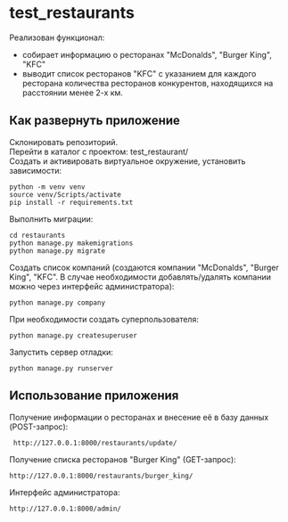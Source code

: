 # test_restaurants
Реализован функционал:  
- собирает информацию о ресторанах "McDonalds", "Burger King", "KFC"
- выводит список ресторанов "KFC" с указанием для каждого ресторана количества ресторанов конкурентов, находящихся на расстоянии менее 2-х км.

## Как развернуть приложение
Склонировать репозиторий.  
Перейти в каталог с проектом: test_restaurant/  
Создать и активировать виртуальное окружение, установить зависимости:
```
python -m venv venv
source venv/Scripts/activate
pip install -r requirements.txt
```
Выполнить миграции:  
```
cd restaurants
python manage.py makemigrations
python manage.py migrate
```
Создать список компаний (создаются компании "McDonalds", "Burger King", "KFC". В случае необходимости добавлять/удалять компании можно через интерфейс администратора):
```
python manage.py company
```
При необходимости создать суперпользователя:
```
python manage.py createsuperuser
```
Запустить сервер отладки:
```
python manage.py runserver
```
  
## Использование приложения
Получение информации о ресторанах и внесение её в базу данных (POST-запрос):
```
 http://127.0.0.1:8000/restaurants/update/
```
Получение списка ресторанов "Burger King" (GET-запрос):
```
http://127.0.0.1:8000/restaurants/burger_king/
```
Интерфейс администратора:
```
http://127.0.0.1:8000/admin/
```